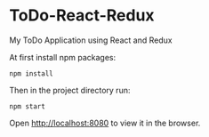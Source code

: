 # ToDo-React-Redux
My ToDo Application using React and Redux


At first install npm packages:

<code>npm install</code>

Then in the project directory run:

<code>npm start</code>

Open <a href="http://localhost:8080" target="_blank">http://localhost:8080</a> to view it in the browser.
